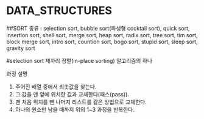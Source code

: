 # DATA_STRUCTURES
##SORT
종류 : selection sort, bubble sort(파생형 cocktail sort), quick sort, insertion sort, shell sort, merge sort, heap sort, radix sort, tree sort, tim sort, block merge sort, intro sort, countion sort, bogo sort, stupid sort, sleep sort, gravity sort


#selection sort
제자리 정렬(in-place sorting) 알고리즘의 하나

과정 설명
1. 주어진 배열 중에서 최솟값을 찾는다.
2. 그 값을 맨 앞에 위치한 값과 교체한다(패스(pass)).
3. 맨 처음 위치를 뺀 나머지 리스트를 같은 방법으로 교체한다.
4. 하나의 원소만 남을 때까지 위의 1~3 과정을 반복한다.
